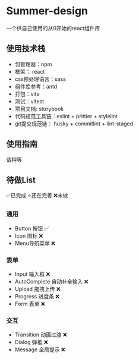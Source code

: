 # Summer-design
一个供自己使用的从0开始的react组件库
## 使用技术栈
- 包管理器：npm
- 框架： react
- css预处理语言：sass
- 组件库参考：antd
- 打包：vite
- 测试：vitest
- 项目文档: storybook
- 代码规范工具链：eslint + prittier + stylelint
- git提交规范链： husky + commitlint + lint-staged

## 使用指南
请稍等

## 待做List
✅已完成 ⭐️还在完善 ❌未做
### 通用
- Button 按钮 ✅
- Icon 图标 ❌
- Menu导航菜单 ❌
### 表单
- Input 输入框 ❌
- AutoComplete 自动补全输入 ❌
- Upload 拖拽上传 ❌
- Progress 进度条 ❌
- Form 表单 ❌
### 交互
- Transition 动画过渡 ❌
- Dialog 弹框 ❌
- Message 全局提示 ❌
